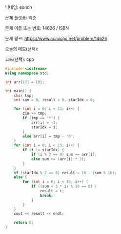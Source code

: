 닉네임: eonoh

문제 플랫폼: 백준

문제 이름 또는 번호: 14626 / ISBN

문제 링크: https://www.acmicpc.net/problem/14626

오늘의 메모(선택): 

코드(선택): cpp

```cpp
#include <iostream>
using namespace std;

int arr[13] = {0};

int main() {
    char tmp;
    int sum = 0, result = 0, starIdx = 0;

    for (int i = 0; i < 13; i++) {
        cin >> tmp;
        if (tmp == '*') {
            arr[i] = -1;
            starIdx = i;
        }
        else arr[i] = tmp - '0';
    }
    for (int i = 0; i < 13; i++) {
        if (i != starIdx) {
            if (i % 2 == 0) sum += arr[i];
            else sum += (arr[i] * 3);
        }
    }
    if (starIdx % 2 == 0) result = 10 - (sum % 10);
    else {
        for (int i = 0; i < 10; i++) {
            if ((sum + 3 * i) % 10 == 0) {
                result = i;
                break;
            }
        }
    }
    cout << result << endl;

    return 0;
}
```
